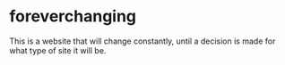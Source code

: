 # foreverchanging
This is a website that will change constantly, until a decision is made for what type of site it will be.
